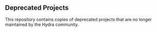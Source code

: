 ## Deprecated Projects

This repository contains copies of deprecated projects that are no longer maintained by the Hydra community.